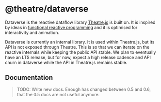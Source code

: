 # @theatre/dataverse

Dataverse is the reactive dataflow library [Theatre.js](https://www.theatrejs.com) is built on. It is inspired by ideas in [functional reactive programming](https://en.wikipedia.org/wiki/Functional_reactive_programming) and it is optimised for interactivity and animation.

Dataverse is currently an internal library. It is used within Theatre.js, but its API is not exposed through Theatre. This is so that we can iterate on the reactive internals while keeping the public API stable. We plan to eventually have an LTS release, but for now, expect a high release cadence and API churn in dataverse while the API in Theatre.js remains stable.

## Documentation

> TODO: Write new docs. Enough has changed between 0.5 and 0.6, that the 0.5 docs are not useful anymore.